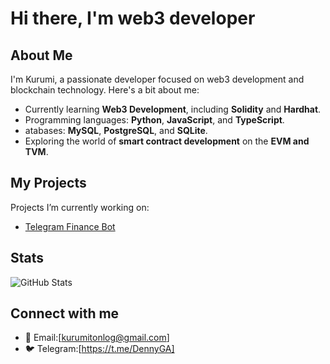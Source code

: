 # Hi there, I'm web3 developer
## About Me  
I'm Kurumi, a passionate developer focused on web3 development and blockchain technology. Here's a bit about me:  
-  Currently learning **Web3 Development**, including **Solidity** and **Hardhat**.
- Programming languages: **Python**, **JavaScript**, and **TypeScript**.  
- atabases: **MySQL**, **PostgreSQL**, and **SQLite**.  
-  Exploring the world of **smart contract development** on the **EVM and TVM**. 


## My Projects  
Projects I’m currently working on:  
- [Telegram Finance Bot](https://github.com/Kurumilog/financebot) 

## Stats
![GitHub Stats](https://github-readme-stats.vercel.app/api?username=Kurumilog&show_icons=true&theme=gruvbox)
## Connect with me
- 📧 Email:[kurumitonlog@gmail.com]  
- 🐦 Telegram:[https://t.me/DennyGA]
